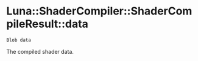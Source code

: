 # Luna::ShaderCompiler::ShaderCompileResult::data

```c++
Blob data
```

The compiled shader data. 

